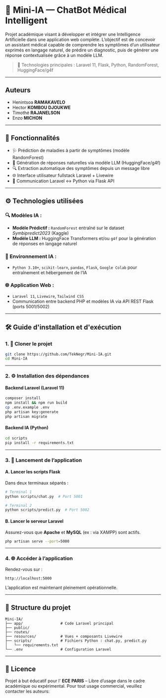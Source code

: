 # 🤖 Mini-IA — ChatBot Médical Intelligent

Projet académique visant à développer et intégrer une Intelligence Artificielle dans une application web complète. L’objectif est de concevoir un assistant médical capable de comprendre les symptômes d’un utilisateur exprimés en langage naturel, de prédire un diagnostic, puis de générer une réponse contextualisée grâce à un modèle LLM.

> 🧠 Technologies principales : Laravel 11, Flask, Python, RandomForest, HuggingFace/g4f

---
## Auteurs 

- Henintsoa **RAMAKAVELO** 
- Hector **KOMBOU DJOUKWE** 
- Timothé **RAJANELSON** 
- Enzo **MICHON**

---

## 📌 Fonctionnalités

- 🩺 Prédiction de maladies à partir de symptômes (modèle RandomForest)
- 💬 Génération de réponses naturelles via modèle LLM (HuggingFace/g4f)
- 🔍 Extraction automatique des symptômes depuis un message libre
- 🌐 Interface utilisateur fullstack Laravel + Livewire
- 🔁 Communication Laravel ↔ Python via Flask API

---

## ⚙️ Technologies utilisées

### 🔍 Modèles IA :
- **Modèle Prédictif :** `RandomForest` entraîné sur le dataset *Symbipredict2023* (Kaggle)
- **Modèle LLM :** HuggingFace Transformers et/ou `g4f` pour la génération de réponses en langage naturel

### 🧠 Environnement IA :
- `Python 3.10+`, `scikit-learn`, `pandas`, `Flask`, `Google Colab` pour entraînement et hébergement de l’IA

### 🌐 Application Web :
- `Laravel 11`, `Livewire`, `Tailwind CSS`
- Communication entre backend PHP et modèles IA via API REST Flask (ports 5001/5002)

---

## 🛠️ Guide d'installation et d'exécution

### 1. 🔽 Cloner le projet

```bash
git clone https://github.com/TekNegr/Mini-IA.git
cd Mini-IA
```

---

### 2. ⚙️ Installation des dépendances

#### Backend Laravel (Laravel 11)

```bash
composer install
npm install && npm run build
cp .env.example .env
php artisan key:generate
php artisan migrate
```

#### Backend IA (Python)

```bash
cd scripts
pip install -r requirements.txt
```

---

### 3. 🚀 Lancement de l’application

#### A. Lancer les scripts Flask

Dans deux terminaux séparés :

```bash
# Terminal 1
python scripts/chat.py  # Port 5001

# Terminal 2
python scripts/predict.py  # Port 5002
```

#### B. Lancer le serveur Laravel

Assurez-vous que **Apache** et **MySQL** (ex : via XAMPP) sont actifs.

```bash
php artisan serve --port=5000
```

---

### 4. 🌐 Accéder à l’application

Rendez-vous sur :

```
http://localhost:5000
```

L’application est maintenant pleinement opérationnelle.

---

## 📂 Structure du projet

```text
Mini-IA/
├── app/                 # Code Laravel principal
├── public/
├── routes/
├── resources/           # Vues + composants Livewire
├── scripts/             # Fichiers Python : chat.py, predict.py
│   └── requirements.txt
└── .env                 # Configuration Laravel
```

---

## 📄 Licence

Projet à but éducatif pour l' **ECE PARIS** – Libre d’usage dans le cadre académique ou expérimental. Pour tout usage commercial, veuillez contacter les auteurs: 

